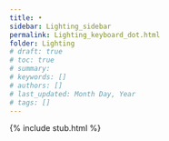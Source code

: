 ```yaml
---
title: •
sidebar: Lighting_sidebar
permalink: Lighting_keyboard_dot.html
folder: Lighting
# draft: true
# toc: true
# summary: 
# keywords: []
# authors: []
# last_updated: Month Day, Year
# tags: []
---
```


{% include stub.html %}